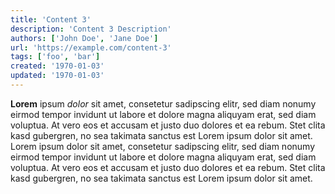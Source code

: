 ```yaml
---
title: 'Content 3'
description: 'Content 3 Description'
authors: ['John Doe', 'Jane Doe']
url: 'https://example.com/content-3'
tags: ['foo', 'bar']
created: '1970-01-03'
updated: '1970-01-03'
---
```


**Lorem** ipsum _dolor_ sit amet, consetetur sadipscing elitr, sed diam nonumy eirmod tempor invidunt ut labore et dolore magna aliquyam erat, sed diam voluptua. At vero eos et accusam et justo duo dolores et ea rebum. Stet clita kasd gubergren, no sea takimata sanctus est Lorem ipsum dolor sit amet. Lorem ipsum dolor sit amet, consetetur sadipscing elitr, sed diam nonumy eirmod tempor invidunt ut labore et dolore magna aliquyam erat, sed diam voluptua. At vero eos et accusam et justo duo dolores et ea rebum. Stet clita kasd gubergren, no sea takimata sanctus est Lorem ipsum dolor sit amet.
